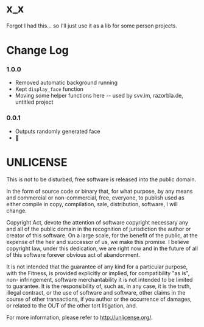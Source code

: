 # x\_x

Forgot I had this... so I'll just use it as a lib for some person projects.


# Change Log

### 1.0.0
* Removed automatic background running
* Kept `display_face` function
* Moving some helper functions here -- used by svv.im, razorbla.de, untitled project

### 0.0.1
* Outputs randomly generated face
* :seedling:


# UNLICENSE

This is not to be disturbed, free software is released into the public domain.

In the form of source code or binary that, for what purpose, by any means and commercial or non-commercial, free, everyone, to publish used as either compile in copy, compilation, sale, distribution, software, I will change.

Copyright Act, devote the attention of software copyright necessary any and all of the public domain in the recognition of jurisdiction the author or creator of this software. On a large scale, for the benefit of the public, at the expense of the heir and successor of us, we make this promise. I believe copyright law, under this dedication, we are right now and in the future of all of this software forever obvious act of abandonment.

It is not intended that the guarantee of any kind for a particular purpose, with the Fitness, is provided explicitly or implied, for compatibility "as is", non- infringement, software merchantability it is not intended to be limited to guarantee. It is the responsibility of, such as, in any case, it is the truth, illegal contract, or the use of software and software, other claims in the course of other transactions, if you author or the occurrence of damages, or related to the OUT of the other tort litigation, and.

For more information, please refer to http://unlicense.org/.
